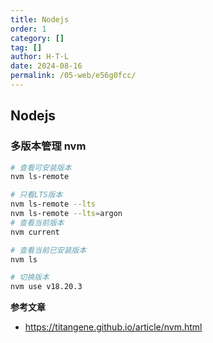```yaml
---
title: Nodejs
order: 1
category: []
tag: []
author: H·T·L
date: 2024-08-16
permalink: /05-web/e56g0fcc/
---
```





## Nodejs



### 多版本管理 nvm

```sh
# 查看可安装版本
nvm ls-remote

# 只看LTS版本
nvm ls-remote --lts
nvm ls-remote --lts=argon
# 查看当前版本
nvm current

# 查看当前已安装版本
nvm ls

# 切换版本
nvm use v18.20.3
```

**参考文章**

- https://titangene.github.io/article/nvm.html